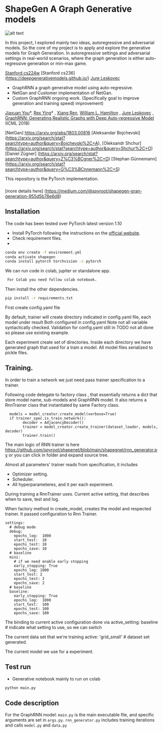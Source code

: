 # ShapeGen A Graph Generative models

![alt text](https://miro.medium.com/max/1875/1*B_CulvZLSmhbQ8L_byrJDA.jpeg)

In this project, I explored mainly two ideas, autoregressive and adversarial models. 
So the core of my project is to apply and explore the generative models for Graph Generation. 
In autoregressive settings and adversarial settings in real-world scenarios, where the graph 
generation is either auto-regressive generation or min-max game. 

[Stanford cs224w](https://web.stanford.edu/class/cs224w/)
[Stanford cs236] (https://deepgenerativemodels.github.io/)
[Jure Leskovec](https://cs.stanford.edu/people/jure/index.html)

- GraphRNN a graph generative model using auto-regressive.
- NetGan and Customer implementation of NetGan.
- Custom GraphRNN ongoing work. (Specifically goal to improve generation and training speed) improvement)

[Jiaxuan You](https://cs.stanford.edu/~jiaxuan/)\*, [Rex Ying](https://cs.stanford.edu/people/rexy/)\*
, [Xiang Ren](http://www-bcf.usc.edu/~xiangren/), [William L. Hamilton](https://stanford.edu/~wleif/)
, [Jure Leskovec](https://cs.stanford.edu/people/jure/index.html)
, [GraphRNN: Generating Realistic Graphs with Deep Auto-regressive Model](https://arxiv.org/abs/1802.08773) (ICML 2018)

[NetGan] https://arxiv.org/abs/1803.00816
[Aleksandar Bojchevski] (https://arxiv.org/search/stat?searchtype=author&query=Bojchevski%2C+A),
[Oleksandr Shchur] (https://arxiv.org/search/stat?searchtype=author&query=Shchur%2C+O)
[Daniel Zügner] (https://arxiv.org/search/stat?searchtype=author&query=Z%C3%BCgner%2C+D)
[Stephan Günnemann] (https://arxiv.org/search/stat?searchtype=author&query=G%C3%BCnnemann%2C+S)

This repository is the PyTorch implementation. 

###

[more details here] (https://medium.com/@spyroot/shapegen-gran-generation-955d5b78e6d8)

## Installation

The code has been tested over PyTorch latest version 1.10
 - Install PyTorch following the instructions on the [official website](https://pytorch.org/).
 - Check requirement files.
 - 
```bash
conda env create -f environment.yml
conda activate shapegen
conda install pytorch torchvision -c pytorch
```

We can run code in colab, jupiter or standalone app.
```bash
 For Colab you need follow colab notebook.
```
Then install the other dependencies.

```bash
pip install -r requirements.txt
```

First create config.yaml file

By default, trainer will create directory indicated in config.yaml file, each model under result
Both configured in config.yaml Note not all variable syntactically checked.  Validation for config.yaml still in TODO not all done so please use existing example.

Each experiment create set of directories.  Inside each directory we have generated graph 
that used for a train a model.  All model files serialized to pickle files.

## Training.

In order to train a network we just need pass trainer specification to a trainer.

Following code delegate to factory class , that essentially returns a dict 
that store model name, sub-models and GraphRNN model. It also returns
a RnnTrainer class that instantiated by same Factory class.

```
  models = model_creator.create_model(verbose=True)
  if trainer_spec.is_train_network():
        decoder = AdjacencyDecoder()
        trainer = model_creator.create_trainer(dataset_loader, models, decoder)
        trainer.train()
```

The main logic of RNN trainer is here
https://github.com/spyroot/shapenet/blob/main/shapegnet/rnn_generator.py
or you can click in folder and expand source tree.

Almost all parameters' trainer reads from specification, it includes 

* Optimizer setting.
* Scheduler.
* All hyperparameteres, and it per each experiment.

During training a RnnTrainer uses.  Current active setting, that describes
when to save, test and log.  

When factory method in create_model, creates the model and respected trainer.
It passed configuration to Rnn Trainer.

```
settings:
  # debug mode
  debug:
    epochs_log:  1000
    start_test:  10
    epochs_test: 10
    epochs_save: 10
  # baseline
  mini:
    # if we need enable early stopping
    early_stopping: True
    epochs_log: 1000
    start_test: 2
    epochs_test: 2
    epochs_save: 2
  # baseline
  baseline:
    early_stopping: True
    epochs_log:  1000
    start_test:  100
    epochs_test: 100
    epochs_save: 100
```

The binding to current active configuration done via 
active_setting: baseline    # indicate what setting to use, so we can switch 

The current data set that we're training
active: 'grid_small'        # dataset set generated.

The current model we use for a experiment.

## Test run

- Generative notebook mainly to run on colab


```bash
python main.py
```

## Code description

For the GraphRNN model:
`main.py` is the main executable file, and specific arguments are set in `args.py`.
`rnn_generator.py` includes training iterations and calls `model.py` and `data.py`
